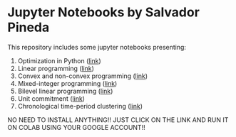 # Jupyter Notebooks by Salvador Pineda

This repository includes some jupyter notebooks presenting:

1. Optimization in Python ([link](https://colab.research.google.com/github/salvapineda/notebooks/blob/main/OptimizationPython.ipynb))
2. Linear programming ([link](https://colab.research.google.com/github/salvapineda/notebooks/blob/main/LinearProgramming.ipynb))
3. Convex and non-convex programming ([link](https://colab.research.google.com/github/salvapineda/notebooks/blob/main/Convex_NonConvex.ipynb))
4. Mixed-integer programming ([link](https://colab.research.google.com/github/salvapineda/notebooks/blob/main/BranchAndBound.ipynb))
5. Bilevel linear programming ([link](https://colab.research.google.com/github/salvapineda/notebooks/blob/main/BilevelProgramming.ipynb))
6. Unit commitment ([link](https://colab.research.google.com/github/salvapineda/notebooks/blob/main/UnitCommitment.ipynb))
7. Chronological time-period clustering ([link](https://colab.research.google.com/github/salvapineda/notebooks/blob/main/ChronologicalClustering.ipynb))

NO NEED TO INSTALL ANYTHING!! JUST CLICK ON THE LINK AND RUN IT ON COLAB USING YOUR GOOGLE ACCOUNT!!
